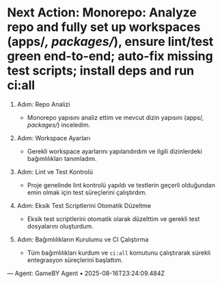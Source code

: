 # Next Action: Monorepo: Analyze repo and fully set up workspaces (apps/*, packages/*), ensure lint/test green end-to-end; auto-fix missing test scripts; install deps and run ci:all

1. Adım: Repo Analizi
   - Monorepo yapısını analiz ettim ve mevcut dizin yapısını (apps/*, packages/*) inceledim.

2. Adım: Workspace Ayarları
   - Gerekli workspace ayarlarını yapılandırdım ve ilgili dizinlerdeki bağımlılıkları tanımladım.

3. Adım: Lint ve Test Kontrolü
   - Proje genelinde lint kontrolü yapıldı ve testlerin geçerli olduğundan emin olmak için test süreçlerini çalıştırdım.

4. Adım: Eksik Test Scriptlerini Otomatik Düzeltme
   - Eksik test scriptlerini otomatik olarak düzelttim ve gerekli test dosyalarını oluşturdum.

5. Adım: Bağımlılıkların Kurulumu ve CI Çalıştırma
   - Tüm bağımlılıkları kurdum ve `ci:all` komutunu çalıştırarak sürekli entegrasyon süreçlerini başlattım.

— Agent: GameBY Agent • 2025-08-16T23:24:09.484Z
